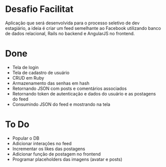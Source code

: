 # Desafio Facilitat
Aplicação que será desenvolvida para o processo seletivo de dev estagiário, a ideia é criar um feed semelhante ao Facebook utilizando banco de dados relacional, Rails no backend e AngularJS no frontend.

# Done
  - Tela de login
  - Tela de cadastro de usuário
  - CRUD em Ruby
  - Armazenamento das senhas em hash
  - Retornando JSON com posts e comentários associados
  - Retornando token de autenticação e dados do usuário e as postagens do feed
  - Consumindo JSON do feed e mostrando na tela

# To Do
   - Popular o DB
   - Adicionar interações no feed
   - Incrementar os likes das postagens
   - Adicionar função de postagem no frontend
   - Programar placeholders das imagens (avatar e posts)